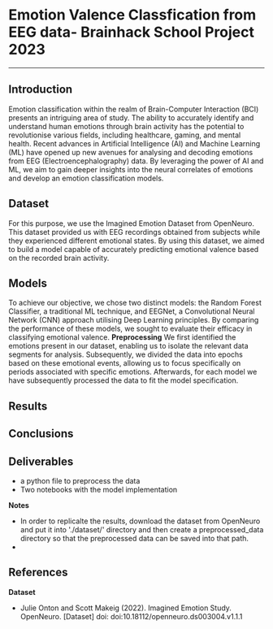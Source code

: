 # Emotion Valence Classfication from EEG data- Brainhack School Project 2023
----

## Introduction
Emotion classification within the realm of Brain-Computer Interaction (BCI) presents an intriguing area of study. The ability to accurately identify and understand human emotions through brain activity has the potential to revolutionise various fields, including healthcare, gaming, and mental health. Recent advances in Artificial Intelligence (AI) and Machine Learning (ML) have opened up new avenues for analysing and decoding emotions from EEG (Electroencephalography) data. By leveraging the power of AI and ML, we aim to gain deeper insights into the neural correlates of emotions and develop an emotion classification models.

## Dataset
For this purpose, we use the Imagined Emotion Dataset from OpenNeuro. This dataset provided us with EEG recordings obtained from subjects while they experienced different emotional states. By using this dataset, we aimed to build a model capable of accurately predicting emotional valence based on the recorded brain activity.

## Models 
To achieve our objective, we chose two distinct models: the Random Forest Classifier, a traditional ML technique, and EEGNet, a Convolutional Neural Network (CNN) approach utilising Deep Learning principles. By comparing the performance of these models, we sought to evaluate their efficacy in classifying emotional valence.
**Preprocessing**
We first identified the emotions present in our dataset, enabling us to isolate the relevant data segments for analysis. Subsequently, we divided the data into epochs based on these emotional events, allowing us to focus specifically on periods associated with specific emotions. Afterwards, for each model we have subsequently processed the data to fit the model specification.

## Results 

## Conclusions

## Deliverables
- a python file to preprocess the data
- Two notebooks with the model implementation

**Notes**
- In order to replicalte the results, download the dataset from OpenNeuro and put it into './dataset/' directory and then create a preprocessed_data directory so that the preprocessed data can be saved into that path. 
- 


## References

**Dataset**
- Julie Onton and Scott Makeig (2022). Imagined Emotion Study. OpenNeuro. [Dataset] doi: doi:10.18112/openneuro.ds003004.v1.1.1

